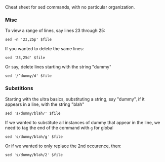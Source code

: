 Cheat sheet for sed commands, with no particular organization.

### Misc

To view a range of lines, say lines 23 through 25:
```
sed -n '23,25p' $file
```

If you wanted to delete the same lines:
```
sed '23,25d' $file
```

Or say, delete lines starting with the string "dummy"
```
sed '/^dummy/d' $file
```

### Substitions

Starting with the ultra basics, substituting a string, say "dummy", if it appears in a line, with the string "blah"
```
sed 's/dummy/blah/' $file
```

If we wanted to substitute all instances of dummy that appear in the line, we need to tag the end of the command with `g` for global
```
sed 's/dummy/blah/g' $file
```

Or if we wanted to only replace the 2nd occurence, then:
```
sed 's/dummy/blah/2' $file
```
